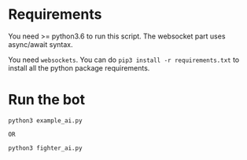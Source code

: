 # Requirements

You need >= python3.6 to run this script. The websocket part uses async/await
syntax.

You need ```websockets```. You can do ```pip3 install -r requirements.txt``` to
install all the python package requirements.

# Run the bot

```python3 example_ai.py```

```OR```

```python3 fighter_ai.py```

